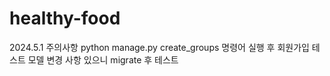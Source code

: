 # healthy-food

2024.5.1 주의사항
python manage.py create_groups 명령어 실행 후 회원가입 테스트
모델 변경 사항 있으니 migrate 후 테스트
